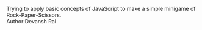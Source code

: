 Trying to apply basic concepts of JavaScript to make a simple minigame of Rock-Paper-Scissors.
<br>
Author:Devansh Rai
